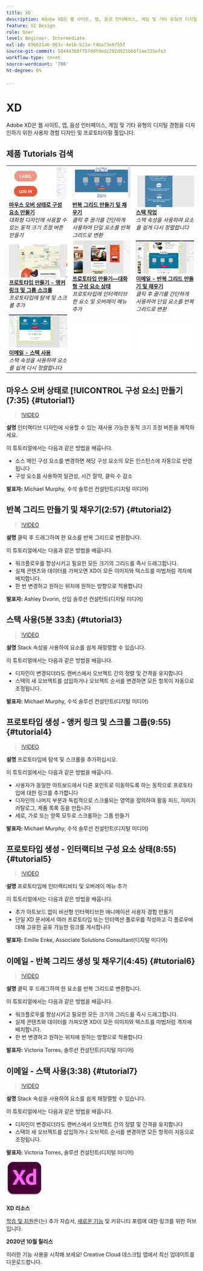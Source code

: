 ```yaml
---
title: XD
description: Adobe XD은 웹 사이트, 앱, 음성 인터페이스, 게임 및 기타 유형의 디지털 경험을 디자인하기 위한 사용자 경험 디자인 및 프로토타이핑 툴입니다
feature: UI Design
role: User
level: Beginner, Intermediate
exl-id: 89b621a6-083c-4e1b-b23a-f4ba73e6755f
source-git-commit: 58444368f757ddf9edc292d921bb6f2ae335efa3
workflow-type: tm+mt
source-wordcount: '708'
ht-degree: 0%

---
```


# XD

Adobe XD은 웹 사이트, 앱, 음성 인터페이스, 게임 및 기타 유형의 디지털 경험을 디자인하기 위한 사용자 경험 디자인 및 프로토타이핑 툴입니다.

## 제품 Tutorials 검색

<table style="table-layout:fixed">
<tr>
 <td>
   <a href="xd.md#tutorial1">
      <img alt="호버 상태로 구성 요소 만들기" src="../assets/Xd_hoverstates_components_thumbnail.jpg" />
   </a>
    <div>
   <a href="xd.md#tutorial1"><strong>마우스 오버 상태로 구성 요소 만들기</strong></a>
    </div>
    <em>대화형 디자인에 사용할 수 있는 동적 크기 조정 버튼 만들기</em>
    <br>
  </td>
  <td>
    <a href="xd.md#tutorial2">
        <img alt="반복 그리드 생성 및 채우기" src="../assets/XD_repeatgrid_thumbnail.jpg" />
    </a>
    <div>
    <a href="xd.md#tutorial2"><strong>반복 그리드 만들기 및 채우기</strong></a>
    </div>
    <em>클릭 후 끌기를 간단하게 사용하여 단일 요소를 반복 그리드로 변환</em>
    <br>
  </td>
  <td>
   <a href="xd.md#tutorial3">
      <img alt="스택을 사용하여 작업" src="../assets/xd_Stacks_thumbnail.jpg" />
   </a>
    <div>
    <a href="xd.md#tutorial3"><strong>스택 작업</strong></a>
    </div>
    <em>스택 속성을 사용하여 요소를 쉽게 다시 정렬합니다</em>
    <br>
  </td>
</tr>
<tr>
 <td>
    <a href="xd.md#tutorial4">
        <img alt="프로토타입 생성 - 앵커 링크 및 
스크롤 그룹" src="../assets/XD_Scrolls_Thumbnail_Murphy.jpg" />
    </a>
    <div>
    <a href="xd.md#tutorial4"><strong>프로토타입 만들기 - 앵커 링크 및 
그룹 스크롤</strong></a>
    </div>
    <em>프로토타입에 탐색 및 스크롤 추가</em>
    <br>
  </td>
  <td>
    <a href="xd.md#tutorial5">
        <img alt="프로토타입 생성 - 인터랙티브 구성 요소 상태" src="../assets/XD_interactiveprototypes_enke.jpg" />
    </a>
    <div>
    <a href="xd.md#tutorial5"><strong>프로토타입 만들기—대화형 구성 요소 상태</strong></a>
    </div>
    <em>프로토타입에 인터랙티브한 요소 및 오버레이 메뉴 추가</em>
    <br>
  </td>
  <td>
   <a href="xd.md#tutorial6">
      <img alt="이메일 - 반복 그리드 생성 및 채우기" src="../assets/xd_repeat_torres.jpg" />
   </a>
    <div>
   <a href="xd.md#tutorial7"><strong>이메일 - 반복 그리드 만들기 및 채우기</strong></a>
    </div>
    <em>클릭 후 끌기를 간단하게 사용하여 단일 요소를 반복 그리드로 변환</em>
    <br>
  </td>
</tr>
<tr>
 <td>
    <a href="xd.md#tutorial7">
        <img alt="이메일 - 스택을 사용하여 작업" src="../assets/xd_stacks_torres.jpg" />
    </a>
    <div>
    <a href="xd.md#tutorial7"><strong>이메일 - 스택 사용</strong></a>
    </div>
    <em>스택 속성을 사용하여 요소를 쉽게 다시 정렬합니다</em>
    <br>
  </td>
  <td>
    <img alt="스페이서" src="../assets/Whitespacer.png" />
    <div>
    <br>
  </td>
  <td>
    <img alt="스페이서" src="../assets/Whitespacer.png" />
    <div>
    <br>
  </td>
</tr>
</table>

## 마우스 오버 상태로 [!UICONTROL 구성 요소] 만들기(7:35) {#tutorial1}

>[!VIDEO](https://video.tv.adobe.com/v/326874?hidetitle=true)

**설명**
인터랙티브 디자인에 사용할 수 있는 재사용 가능한 동적 크기 조정 버튼을 제작하세요.

이 튜토리얼에서는 다음과 같은 방법을 배웁니다.
* 소스 메인 구성 요소를 변경하면 해당 구성 요소의 모든 인스턴스에 자동으로 반영됩니다
* 구성 요소를 사용하여 일관성, 시간 절약, 클릭 수 감소

**발표자:**
Michael Murphy, 수석 솔루션 컨설턴트(디지털 미디어)

## 반복 그리드 만들기 및 채우기(2:57) {#tutorial2}

>[!VIDEO](https://video.tv.adobe.com/v/326955?hidetitle=true)

**설명**
클릭 후 드래그하여 한 요소를 반복 그리드로 변환합니다.

이 튜토리얼에서는 다음과 같은 방법을 배웁니다.
* 워크플로우를 향상시키고 필요한 모든 크기의 그리드를 즉시 드래그합니다.
* 실제 콘텐츠와 데이터를 가져오면 XD이 모든 이미지와 텍스트를 마법처럼 격자에 배치합니다.
* 한 번 변경하고 원하는 위치에 원하는 방향으로 적용합니다

**발표자:**
Ashley Dvorin, 선임 솔루션 컨설턴트(디지털 미디어)

## 스택 사용(5분 33초) {#tutorial3}

>[!VIDEO](https://video.tv.adobe.com/v/326956?hidetitle=true)

**설명**
Stack 속성을 사용하여 요소를 쉽게 재정렬할 수 있습니다.

이 튜토리얼에서는 다음과 같은 방법을 배웁니다.
* 디자인이 변경되더라도 캔버스에서 오브젝트 간의 정렬 및 간격을 유지합니다
* 스택의 새 오브젝트를 삽입하거나 오브젝트 순서를 변경하면 모든 항목이 자동으로 조정됩니다.

**발표자:**
Michael Murphy, 수석 솔루션 컨설턴트(디지털 미디어)

## 프로토타입 생성 - 앵커 링크 및 스크롤 그룹(9:55) {#tutorial4}

>[!VIDEO](https://video.tv.adobe.com/v/326957?hidetitle=true)

**설명**
프로토타입에 탐색 및 스크롤을 추가하십시오.

이 튜토리얼에서는 다음과 같은 방법을 배웁니다.
* 사용자가 동일한 아트보드에서 다른 포인트로 이동하도록 하는 동작으로 프로토타입에 대한 링크를 추가합니다
* 디자인의 나머지 부분과 독립적으로 스크롤되는 영역을 정의하여 활동 피드, 이미지 카탈로그, 제품 목록 등을 만듭니다
* 세로, 가로 또는 양쪽 모두로 스크롤하는 그룹 만들기

**발표자:**
Michael Murphy, 수석 솔루션 컨설턴트(디지털 미디어)

## 프로토타입 생성 - 인터랙티브 구성 요소 상태(8:55) {#tutorial5}

>[!VIDEO](https://video.tv.adobe.com/v/326958?hidetitle=true)

**설명**
프로토타입에 인터랙티비티 및 오버레이 메뉴 추가

이 튜토리얼에서는 다음과 같은 방법을 배웁니다.
* 추가 아트보드 없이 비선형 인터랙티브한 애니메이션 사용자 경험 만들기
* 단일 XD 문서에서 여러 프로토타입 또는 인터랙션 플로우를 작성하고 각 플로우에 대해 고유한 공유 가능한 링크를 게시합니다

**발표자:**
Emilie Enke, Associate Solutions Consultant(디지털 미디어)

## 이메일 - 반복 그리드 생성 및 채우기(4:45) {#tutorial6}

>[!VIDEO](https://video.tv.adobe.com/v/326775?hidetitle=true)

**설명**
클릭 후 드래그하여 한 요소를 반복 그리드로 변환합니다.

이 튜토리얼에서는 다음과 같은 방법을 배웁니다.
* 워크플로우를 향상시키고 필요한 모든 크기의 그리드를 즉시 드래그합니다.
* 실제 콘텐츠와 데이터를 가져오면 XD이 모든 이미지와 텍스트를 마법처럼 격자에 배치합니다.
* 한 번 변경하고 원하는 위치에 원하는 방향으로 적용합니다

**발표자:**
Victoria Torres, 솔루션 컨설턴트(디지털 미디어)

## 이메일 - 스택 사용(3:38) {#tutorial7}

>[!VIDEO](https://video.tv.adobe.com/v/326759?hidetitle=true)

**설명**
Stack 속성을 사용하여 요소를 쉽게 재정렬할 수 있습니다.

이 튜토리얼에서는 다음과 같은 방법을 배웁니다.
* 디자인이 변경되더라도 캔버스에서 오브젝트 간의 정렬 및 간격을 유지합니다
* 스택의 새 오브젝트를 삽입하거나 오브젝트 순서를 변경하면 모든 항목이 자동으로 조정됩니다.

**발표자:**
Victoria Torres, 솔루션 컨설턴트(디지털 미디어)

![XD 로고](../assets/xd_appicon_96.png)

**XD 리소스**

[학습 및 지원](https://helpx.adobe.com/support/xd.html)은(는) 추가 자습서, [새로운 기능](https://helpx.adobe.com/xd/user-guide.html/xd/help/whats-new.ug.html) 및 커뮤니티 포럼에 대한 링크를 위한 허브입니다.

**2020년 10월 릴리스**

이러한 기능 사용을 시작해 보세요! Creative Cloud 데스크탑 앱에서 최신 업데이트를 다운로드합니다.

